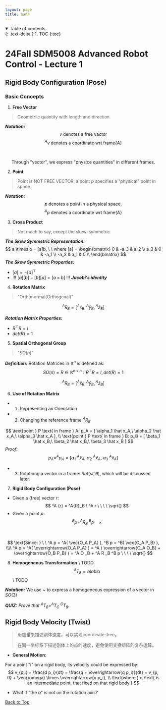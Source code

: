 ```yaml
---
layout: page
title: haha
---
```


<details open markdown="block">
  <summary>
    Table of contents
  </summary>
  {: .text-delta }
1. TOC
{:toc}
<br>

</details>



# 24Fall SDM5008 Advanced Robot Control - Lecture 1


<!-- [TOC] -->

## Rigid Body Configuration (Pose)

### Basic Concepts

1. **Free Vector**
> Geometriic quantity with length and direction

***Notation:***
$$
v \ \text{denotes a free vactor}
$$
$$
{}^Av \  \text{denotes a coordinate wrt frame\{A\}}
$$

<br>

$$
\text{Through "vector", we express "physice quantities" in different frames.}
$$


2. **Point**
> Point is NOT FREE VECTOR, a point $p$ specifies a "physical" point in space

***Notation:***
$$
p \ \text{denotes a point in a physical space,}
$$
$$
{}^Ap \  \text{denotes a coordinate wrt frame\{A\}}
$$


3. **Cross Product**
> Not much to say, except the skew-symmetric

***The Skew Symmetric Representation:***
$$
a \times b = [a]b, \ \
where [a] = 
\begin{bmatrix} 
0 & -a_3 & a_2 \\
a_3 & 0 & -a_1 \\
-a_2 & a_1 & 0 \\
\end{bmatrix}
$$
***The Skew Symmetric Properties:***
- $[a] = -[a]^\top$
- !!! $[a][b] - [b][a] = [a \times b]$ !!! ***Jacobi's identity***


4. **Rotation Matrix**
> "Orthonormal(Orthogonal)"

 

$$
{}^A R _B = [ {}^A \hat{x} _B, {}^A \hat{y} _B, {}^A \hat{z} _B  ]
$$

***Rotation Matrix Properties:***
- $R^\top R = I$
- $det(R) = 1$


5. **Spatial Orthogonal Group**
> "$SO(n)$" 

***Definition:*** 
Rotation Matrices in $\mathbb{R}^n$ is defined as:
$$
SO(n) = { R \in \mathbb{R}^{n \times n } : R^\top R = I, det(R) = 1}
$$

$$
{}^A R _B = [ {}^A \hat{x} _B, {}^A \hat{y} _B, {}^A \hat{z} _B  ]
$$



6. **Use of Rotation Matrix**
- 1. Representing an Orientation
- 2. Changing the reference frame $^A R _B$

$$
\text{point } P \text{ in frame } A: p_A = [ \alpha_1 \hat x_A,\ \alpha_2 \hat x_A,\ \alpha_3 \hat x_A  ], \\
\text{point } P \text{ in frame } B: p_B = [ \beta_1 \hat x_B,\ \beta_2 \hat x_B,\ \beta_3 \hat x_B  ]
$$
*Proof:*
$$
p_A = ^A p_A = [ \alpha_1 \ ^A \hat x_A,\ \alpha_2 \ ^A\hat x_A,\ \alpha_3 \ ^A\hat x_A  ]
$$

- 3. Rotationg a vector in a frame: $Rot(\hat\omega, \theta)$, which will be discussed later.

7. **Rigid Body Configuration (Pose)**

- Given a (free) vector $r$:
$$
^A {r} = ^A{R}_B \ ^A r \ \ \ \  \sqrt{}
$$
- Given a point $p$:
$$
^B p = ^A R _B \ ^B p \ \ \ \  \times
$$
<br>

$$
\text{Since: } \ \ ^A p = ^A( \vec{O_A P_A} ), ^B p = ^B( \vec{O_A P_B} ), \\\\
^A p = ^A( \overrightarrow{O_A P_A} ) = ^A ( \overrightarrow{O_A O_B} + \overrightarrow{O_B P_B} ) = ^A O _B + ^A R _B ^B p  \ \ \ \ \sqrt{}
$$


8. **Homogeneous Transformation**
\\ TODO
$$
^A T _B = blabla
$$
\\ TODO

***Notation:***
We use ~ to express a homogeneous expression of a vector in $SO(3)$

***QUIZ:***
*Prove that $^A T _B = ^A T _C \  ^C T _B.$*

## Rigid Body Velocity (Twist)
> 用旋量来描述刚体速度，可以实现coordinate-free。
>
> 在同一坐标系下描述刚体上的点的速度，避免使用变换矩阵的复杂运算。

- **General Motion:**

For a point "i" on a rigid body, its velocity could be expressed by:
$$
v_{p,i} = \frac{d p_i}{dt} = \frac{q + \overrightarrow{q p_i}}{dt} = v_{p, 0} + \vec{\omega} \times \overrightarrow{q p_i}, \\ \text{where } q \text{ is an intermediate point, that fixed on that rigid body.} 
$$

- What if "the $q$" is not on the rotation axis?
<!-- > Let's say we still keep the expression: $v_{p, i} = v_{q, 0} + \vec{\omega} \times \vec{q p_i}$ -->







[Back to Top](#)

